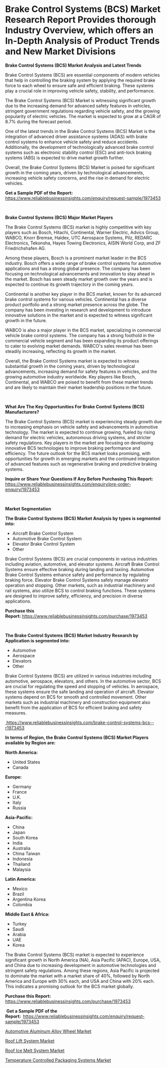 <p><h1>Brake Control Systems (BCS) Market Research Report Provides thorough Industry Overview, which offers an In-Depth Analysis of Product Trends and New Market Divisions</h1></p><p><strong>Brake Control Systems (BCS) Market Analysis and Latest Trends</strong></p>
<p><p>Brake Control Systems (BCS) are essential components of modern vehicles that help in controlling the braking system by applying the required brake force to each wheel to ensure safe and efficient braking. These systems play a crucial role in improving vehicle safety, stability, and performance.</p><p>The Brake Control Systems (BCS) Market is witnessing significant growth due to the increasing demand for advanced safety features in vehicles, stringent government regulations regarding vehicle safety, and the growing popularity of electric vehicles. The market is expected to grow at a CAGR of 8.7% during the forecast period.</p><p>One of the latest trends in the Brake Control Systems (BCS) Market is the integration of advanced driver assistance systems (ADAS) with brake control systems to enhance vehicle safety and reduce accidents. Additionally, the development of technologically advanced brake control systems such as electronic stability control (ESC) and anti-lock braking systems (ABS) is expected to drive market growth further.</p><p>Overall, the Brake Control Systems (BCS) Market is poised for significant growth in the coming years, driven by technological advancements, increasing vehicle safety concerns, and the rise in demand for electric vehicles.</p></p>
<p><strong>Get a Sample PDF of the Report:&nbsp;</strong> <a href="https://www.reliablebusinessinsights.com/enquiry/request-sample/1973453">https://www.reliablebusinessinsights.com/enquiry/request-sample/1973453</a></p>
<p>&nbsp;</p>
<p><strong>Brake Control Systems (BCS) Major Market Players</strong></p>
<p><p>The Brake Control Systems (BCS) market is highly competitive with key players such as Bosch, Hitachi, Continental, Warner Electric, Advics Group, WABCO, Knorr Bremse, Haldex, UTC Aerospace Systems, Pilz, REDARC Electronics, Tekonsha, Hayes Towing Electronics, AISIN World Corp, and ZF Friedrichshafen AG.</p><p>Among these players, Bosch is a prominent market leader in the BCS industry. Bosch offers a wide range of brake control systems for automotive applications and has a strong global presence. The company has been focusing on technological advancements and innovation to stay ahead in the market. Bosch has seen steady market growth over the years and is expected to continue its growth trajectory in the coming years.</p><p>Continental is another key player in the BCS market, known for its advanced brake control systems for various vehicles. Continental has a diverse product portfolio and a strong market presence across the globe. The company has been investing in research and development to introduce innovative solutions in the market and is expected to witness significant growth in the future.</p><p>WABCO is also a major player in the BCS market, specializing in commercial vehicle brake control systems. The company has a strong foothold in the commercial vehicle segment and has been expanding its product offerings to cater to evolving market demands. WABCO's sales revenue has been steadily increasing, reflecting its growth in the market.</p><p>Overall, the Brake Control Systems market is expected to witness substantial growth in the coming years, driven by technological advancements, increasing demand for safety features in vehicles, and the growing automotive industry worldwide. Key players like Bosch, Continental, and WABCO are poised to benefit from these market trends and are likely to maintain their market leadership positions in the future.</p></p>
<p>&nbsp;</p>
<p><strong>What Are The Key Opportunities For Brake Control Systems (BCS) Manufacturers?</strong></p>
<p><p>The Brake Control Systems (BCS) market is experiencing steady growth due to increasing emphasis on vehicle safety and advancements in automotive technology. The market is expected to continue growing, fueled by rising demand for electric vehicles, autonomous driving systems, and stricter safety regulations. Key players in the market are focusing on developing innovative BCS technologies to improve braking performance and efficiency. The future outlook for the BCS market looks promising, with opportunities for growth in emerging markets and the continued integration of advanced features such as regenerative braking and predictive braking systems.</p></p>
<p><strong>Inquire or Share Your Questions If Any Before Purchasing This Report:</strong> <a href="https://www.reliablebusinessinsights.com/enquiry/pre-order-enquiry/1973453">https://www.reliablebusinessinsights.com/enquiry/pre-order-enquiry/1973453</a></p>
<p>&nbsp;</p>
<p><strong>Market Segmentation</strong></p>
<p><strong>The Brake Control Systems (BCS) Market Analysis by types is segmented into:</strong></p>
<p><ul><li>Aircraft Brake Control System</li><li>Automotive Brake Control System</li><li>Elevator Brake Control System</li><li>Other</li></ul></p>
<p><p>Brake Control Systems (BCS) are crucial components in various industries including aviation, automotive, and elevator systems. Aircraft Brake Control Systems ensure effective braking during landing and taxiing. Automotive Brake Control Systems enhance safety and performance by regulating braking force. Elevator Brake Control Systems safely manage elevator operation and stopping. Other markets, such as industrial machinery and rail systems, also utilize BCS to control braking functions. These systems are designed to improve safety, efficiency, and precision in diverse applications.</p></p>
<p><strong>Purchase this Report:&nbsp;</strong><a href="https://www.reliablebusinessinsights.com/purchase/1973453">https://www.reliablebusinessinsights.com/purchase/1973453</a></p>
<p>&nbsp;</p>
<p><strong>The Brake Control Systems (BCS) Market Industry Research by Application is segmented into:</strong></p>
<p><ul><li>Automotive</li><li>Aerospace</li><li>Elevators</li><li>Other</li></ul></p>
<p><p>Brake Control Systems (BCS) are utilized in various industries including automotive, aerospace, elevators, and others. In the automotive sector, BCS are crucial for regulating the speed and stopping of vehicles. In aerospace, these systems ensure the safe landing and operation of aircraft. Elevator systems depend on BCS for smooth and controlled movement. Other markets such as industrial machinery and construction equipment also benefit from the application of BCS for efficient braking and safety measures.</p></p>
<p><a href="https://www.reliablebusinessinsights.com/brake-control-systems-bcs--r1973453">&nbsp;https://www.reliablebusinessinsights.com/brake-control-systems-bcs--r1973453</a></p>
<p><strong>In terms of Region, the Brake Control Systems (BCS) Market Players available by Region are:</strong></p>
<p>
    <p> <strong> North America: </strong>
        <ul>
            <li>United States</li>
            <li>Canada</li>
        </ul>
        </p> 
    <p> <strong> Europe: </strong>
        <ul>
            <li>Germany</li>
            <li>France</li>
            <li>U.K.</li>
            <li>Italy</li>
            <li>Russia</li>
        </ul>
        </p> 
    <p> <strong> Asia-Pacific: </strong>
        <ul>
            <li>China</li>
            <li>Japan</li>
            <li>South Korea</li>
            <li>India</li>
            <li>Australia</li>
            <li>China Taiwan</li>
            <li>Indonesia</li>
            <li>Thailand</li>
            <li>Malaysia</li>
        </ul>
        </p> 
    <p> <strong> Latin America: </strong>
        <ul>
            <li>Mexico</li>
            <li>Brazil</li>
            <li>Argentina Korea</li>
            <li>Colombia</li>
        </ul>
        </p> 
    <p> <strong> Middle East & Africa: </strong>
        <ul>
            <li>Turkey</li>
            <li>Saudi</li>
            <li>Arabia</li>
            <li>UAE</li>
            <li>Korea</li>
        </ul>
    </p>
    </p>
<p><p>The Brake Control Systems (BCS) market is expected to experience significant growth in North America (NA), Asia Pacific (APAC), Europe, USA, and China due to increasing development in automotive technologies and stringent safety regulations. Among these regions, Asia Pacific is projected to dominate the market with a market share of 40%, followed by North America and Europe with 30% each, and USA and China with 20% each. This indicates a promising outlook for the BCS market globally.</p></p>
<p><strong>Purchase this Report: </strong><a href="https://www.reliablebusinessinsights.com/purchase/1973453">https://www.reliablebusinessinsights.com/purchase/1973453</a></p>
<p>&nbsp;<strong>Get a Sample PDF of the Report:&nbsp;&nbsp;</strong><a href="https://www.reliablebusinessinsights.com/enquiry/request-sample/1973453">https://www.reliablebusinessinsights.com/enquiry/request-sample/1973453</a></p>
<p><strong></strong></p>
<p><p><a href="https://www.linkedin.com/pulse/automotive-aluminum-alloy-wheel-market-size-growing-cagr-149-pnnnf?trackingId=j15sOAtOa%2FsT%2B1iGkilgTQ%3D%3D">Automotive Aluminum Alloy Wheel Market</a></p><p><a href="https://github.com/gamblestampleyjenny50m5sl6/Market-Research-Report-List-3/blob/main/roof-lift-system-market.md">Roof Lift System Market</a></p><p><a href="https://github.com/nicholepatriciadoylenwnrjr0/Market-Research-Report-List-3/blob/main/roof-ice-melt-system-market.md">Roof Ice Melt System Market</a></p><p><a href="https://www.linkedin.com/pulse/global-temperature-controlled-packaging-systems-industry-types-chkcc?trackingId=uIF2s%2FVPJ1jHwUTw2Sj0PQ%3D%3D">Temperature Controlled Packaging Systems Market</a></p></p>